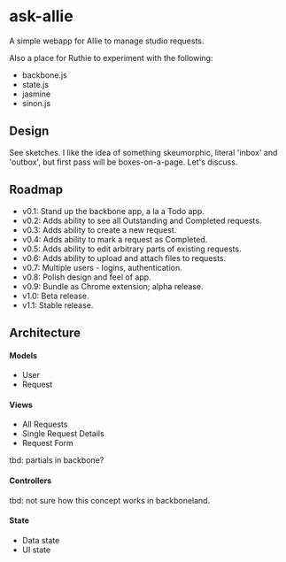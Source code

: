 ask-allie
=========

A simple webapp for Allie to manage studio requests.

Also a place for Ruthie to experiment with the following:

* backbone.js
* state.js
* jasmine
* sinon.js

## Design

See sketches. I like the idea of something skeumorphic,
literal 'inbox' and 'outbox', but first pass will be
boxes-on-a-page. Let's discuss.

## Roadmap

* v0.1: Stand up the backbone app, a la a Todo app.
* v0.2: Adds ability to see all Outstanding and Completed requests.
* v0.3: Adds ability to create a new request.
* v0.4: Adds ability to mark a request as Completed.
* v0.5: Adds ability to edit arbitrary parts of existing requests.
* v0.6: Adds ability to upload and attach files to requests.
* v0.7: Multiple users - logins, authentication.
* v0.8: Polish design and feel of app.
* v0.9: Bundle as Chrome extension; alpha release.
* v1.0: Beta release.
* v1.1: Stable release.

## Architecture

#### Models 

* User
* Request

#### Views

* All Requests
* Single Request Details
* Request Form

tbd: partials in backbone?

#### Controllers

tbd: not sure how this concept works in backboneland.

#### State

* Data state
* UI state

